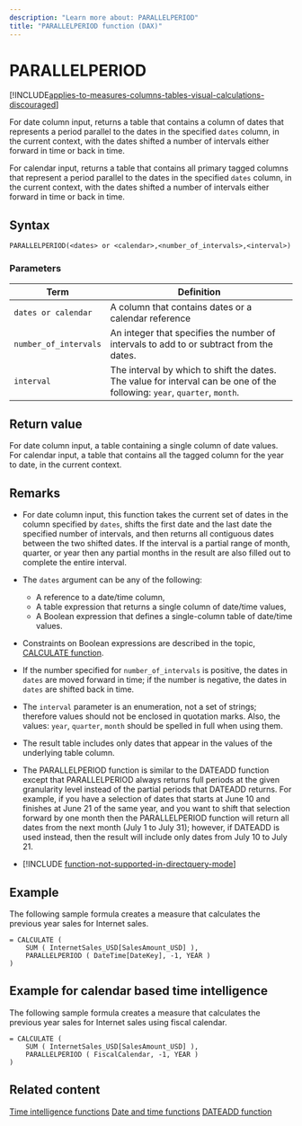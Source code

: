 ```yaml
---
description: "Learn more about: PARALLELPERIOD"
title: "PARALLELPERIOD function (DAX)"
---
```

# PARALLELPERIOD

[!INCLUDE[applies-to-measures-columns-tables-visual-calculations-discouraged](includes/applies-to-measures-columns-tables-visual-calculations-discouraged.md)]

For date column input, returns a table that contains a column of dates that represents a period parallel to the dates in the specified `dates` column, in the current context, with the dates shifted a number of intervals either forward in time or back in time.

For calendar input, returns a table that contains all primary tagged columns that represent a period parallel to the dates in the specified `dates` column, in the current context, with the dates shifted a number of intervals either forward in time or back in time.

## Syntax

```
PARALLELPERIOD(<dates> or <calendar>,<number_of_intervals>,<interval>)
```

### Parameters

|Term|Definition|
|--------|--------------|
|`dates or calendar`|A column that contains dates or a calendar reference|
|`number_of_intervals`|An integer that specifies the number of intervals to add to or subtract from the dates.|
|`interval`|The interval by which to shift the dates. The value for interval can be one of the following: `year`, `quarter`, `month`.|

## Return value

For date column input, a table containing a single column of date values.  
For calendar input, a table that contains all the tagged column for the year to date, in the current context.

## Remarks

- For date column input, this function takes the current set of dates in the column specified by `dates`, shifts the first date and the last date the specified number of intervals, and then returns all contiguous dates between the two shifted dates. If the interval is a partial range of month, quarter, or year then any partial months in the result are also filled out to complete the entire interval.

- The `dates` argument can be any of the following:
  - A reference to a date/time column,
  - A table expression that returns a single column of date/time values,
  - A Boolean expression that defines a single-column table of date/time values.

- Constraints on Boolean expressions are described in the topic, [CALCULATE function](calculate-function-dax.md).

- If the number specified for `number_of_intervals` is positive, the dates in `dates` are moved forward in time; if the number is negative, the dates in `dates` are shifted back in time.

- The `interval` parameter is an enumeration, not a set of strings; therefore values should not be enclosed in quotation marks. Also, the values: `year`, `quarter`, `month` should be spelled in full when using them.

- The result table includes only dates that appear in the values of the underlying table column.

- The PARALLELPERIOD function is similar to the DATEADD function except that PARALLELPERIOD always returns full periods at the given granularity level instead of the partial periods that DATEADD returns. For example, if you have a selection of dates that starts at June 10 and finishes at June 21 of the same year, and you want to shift that selection forward by one month then the PARALLELPERIOD function will return all dates from the next month (July 1 to July 31); however, if DATEADD is used instead, then the result will include only dates from July 10 to July 21.

- [!INCLUDE [function-not-supported-in-directquery-mode](includes/function-not-supported-in-directquery-mode.md)]

## Example

The following sample formula creates a measure that calculates the previous year sales for Internet sales.

```dax
= CALCULATE (
    SUM ( InternetSales_USD[SalesAmount_USD] ),
    PARALLELPERIOD ( DateTime[DateKey], -1, YEAR )
)
```

## Example for calendar based time intelligence

The following sample formula creates a measure that calculates the previous year sales for Internet sales using fiscal calendar.

```dax
= CALCULATE (
    SUM ( InternetSales_USD[SalesAmount_USD] ),
    PARALLELPERIOD ( FiscalCalendar, -1, YEAR )
)
```

## Related content

[Time intelligence functions](time-intelligence-functions-dax.md)
[Date and time functions](date-and-time-functions-dax.md)
[DATEADD function](dateadd-function-dax.md)
